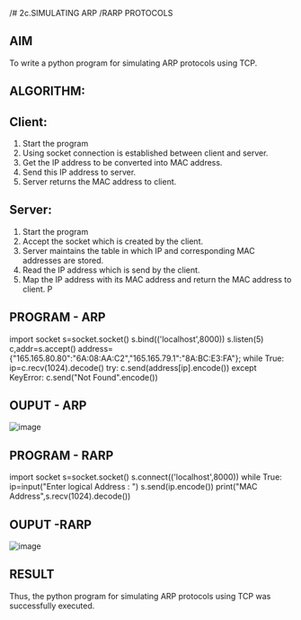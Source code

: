 /# 2c.SIMULATING ARP /RARP PROTOCOLS
## AIM
To write a python program for simulating ARP protocols using TCP.
## ALGORITHM:
## Client:
1. Start the program
2. Using socket connection is established between client and server.
3. Get the IP address to be converted into MAC address.
4. Send this IP address to server.
5. Server returns the MAC address to client.
## Server:
1. Start the program
2. Accept the socket which is created by the client.
3. Server maintains the table in which IP and corresponding MAC addresses are
stored.
4. Read the IP address which is send by the client.
5. Map the IP address with its MAC address and return the MAC address to client.
P
## PROGRAM - ARP
import socket 
s=socket.socket() 
s.bind(('localhost',8000)) 
s.listen(5) 
c,addr=s.accept() 
address={"165.165.80.80":"6A:08:AA:C2","165.165.79.1":"8A:BC:E3:FA"}; 
while True: 
            ip=c.recv(1024).decode() 
            try: 
                c.send(address[ip].encode()) 
            except KeyError: 
                c.send("Not Found".encode())

## OUPUT - ARP
![image](https://github.com/Thirumurugan2/2c.ARP_RARP_PROTOCOLS/assets/162677168/93b0a929-5513-46a1-82ee-8956b7fd1b6a)

## PROGRAM - RARP
import socket
s=socket.socket()
s.connect(('localhost',8000))
while True:
    ip=input("Enter logical Address : ")
    s.send(ip.encode())
    print("MAC Address",s.recv(1024).decode())

## OUPUT -RARP
![image](https://github.com/Thirumurugan2/2c.ARP_RARP_PROTOCOLS/assets/162677168/d73c7bf4-3cf0-4d1c-9f8b-09beaeec43e1)

## RESULT
Thus, the python program for simulating ARP protocols using TCP was successfully 
executed.
